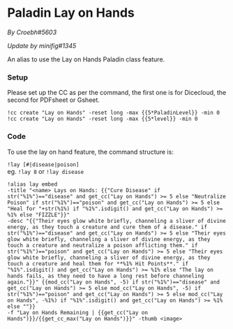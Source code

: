 # Paladin Lay on Hands
*By Croebh#5603*

*Update by minifig#1345*
  
An alias to use the Lay on Hands Paladin class feature.

### Setup
Please set up the CC as per the command, the first one is for Dicecloud, the second for PDFsheet or Gsheet.

`!cc create "Lay on Hands" -reset long -max {{5*PaladinLevel}} -min 0`  
`!cc create "Lay on Hands" -reset long -max {{5*level}} -min 0`  
  
### Code
To use the lay on hand feature, the command structure is:  
  
`!lay [#|disease|poison]`  
eg. `!lay 8` or `!lay disease`
  
```GN
!alias lay embed
-title "<name> Lays on Hands: {{"Cure Disease" if str("%1%")=="disease" and get_cc("Lay on Hands") >= 5 else "Neutralize Poison" if str("%1%")=="poison" and get_cc("Lay on Hands") >= 5 else "Heal for "+str(%1%) if "%1%".isdigit() and get_cc("Lay on Hands") >= %1% else "FIZZLE"}}"  
-desc "{{"Their eyes glow white briefly, channeling a sliver of divine energy, as they touch a creature and cure them of a disease." if str("%1%")=="disease" and get_cc("Lay on Hands") >= 5 else "Their eyes glow white briefly, channeling a sliver of divine energy, as they touch a creature and neutralize a poison afflicting them." if str("%1%")=="poison" and get_cc("Lay on Hands") >= 5 else "Their eyes glow white briefly, channeling a sliver of divine energy, as they touch a creature and heal them for **%1% Hit Points**." if "%1%".isdigit() and get_cc("Lay on Hands") >= %1% else "The lay on hands fails, as they need to have a long rest before channeling again."}}" {{mod_cc("Lay on Hands", -5) if str("%1%")=="disease" and get_cc("Lay on Hands") >= 5 else mod_cc("Lay on Hands", -5) if str("%1%")=="poison" and get_cc("Lay on Hands") >= 5 else mod_cc("Lay on Hands", -%1%) if "%1%".isdigit() and get_cc("Lay on Hands") >= %1% else ""}}   
-f "Lay on Hands Remaining | {{get_cc("Lay on Hands")}}/{{get_cc_max("Lay on Hands")}}" -thumb <image>
```
